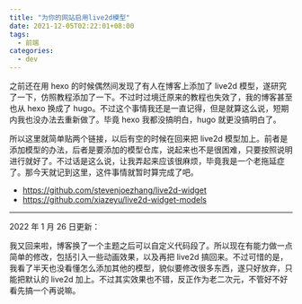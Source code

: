 ```yaml
---
title: "为你的网站启用live2d模型"
date: 2021-12-05T02:22:01+08:00
tags:
  - 前端
categories:
  - dev
---
```


之前还在用 hexo 的时候偶然间发现了有人在博客上添加了 live2d 模型，遂研究了一下，仿照教程添加了一下。不过时过境迁原来的教程也失效了，我的博客甚至也从 hexo 换成了 hugo。不过这个事情我还是一直记得，但是就算这么说，短期内我也没办法去重新做了。毕竟 hexo 我都没搞明白，hugo 就更没搞明白了。

所以这里就简单贴两个链接，以后有空的时候在回来把 live2d 模型加上。前者是添加模型的办法，后者是要添加的模型仓库，说起来也不是很困难，只要按照说明进行就好了。不过话是这么说，让我弄起来应该很麻烦，毕竟我是一个老拖延症了。那今天就记到这里，这件事情就暂时算完成了吧。

- <https://github.com/stevenjoezhang/live2d-widget>
- <https://github.com/xiazeyu/live2d-widget-models>

---

2022 年 1 月 26 日更新：

我又回来啦，博客换了一个主题之后可以自定义代码段了。所以现在有能力做一点简单的修改，包括引入一些动画效果，以及再把 live2d 搞回来。不过可惜的是，我看了半天也没看懂怎么添加其他的模型，貌似要修改很多东西，遂只好放弃，只能把默认的 live2d 加上。不过其实效果也不错，反正作为老二次元，不管好不好看先搞一个再说嘛。
